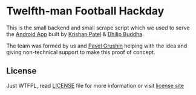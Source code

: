 Twelfth-man Football Hackday
============================

This is the small backend and small scrape script which we used to serve the [Android App](https://github.com/krishan711/twelfthman-android) built by [Krishan Patel](https://twitter.com/krishan711) & [Dhilip Buddha](https://twitter.com/dhilipb).

The team was formed by us and [Pavel Grushin](https://twitter.com/PavelGrushin) helping with the idea and giving non-technical support to make this proof of concept.


## License
Just WTFPL, read [LICENSE](LICENSE) file for more information or visit [license site](http://www.wtfpl.net/about/)

